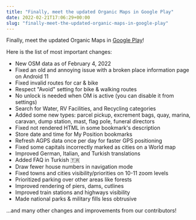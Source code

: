 ```yaml
---
title: "Finally, meet the updated Organic Maps in Google Play"
date: 2022-02-21T17:06:29+00:00
slug: "finally-meet-the-updated-organic-maps-in-google-play"
---
```


Finally, meet the updated Organic Maps in [Google Play](https://play.google.com/store/apps/details?id=app.organicmaps)!

Here is the list of most important changes:

- New OSM data as of February 4, 2022
- Fixed an old and annoying issue with a broken place information page on Android 11
- Fixed invalid routes for car & bike
- Respect "Avoid" setting for bike & walking routes
- No unlock is needed when OM is active (you can disable it from settings)
- Search for Water, RV Facilities, and Recycling categories
- Added some new types: parcel pickup, excrement bags, quay, marina, caravan, dump station, mast, flag pole, funeral directors
- Fixed not rendered HTML in some bookmark's description
- Store date and time for My Position bookmarks
- Refresh AGPS data once per day for faster GPS positioning
- Fixed some capitals incorrectly marked as cities on a World map
- Improved German, Italian, and Turkish translations
- Added FAQ in Turkish 🇹🇷
- Draw fewer house numbers in navigation mode
- Fixed towns and cities visibility/priorities on 10-11 zoom levels
- Prioritized parking over other areas like forests
- Improved rendering of piers, dams, cutlines
- Improved train stations and highways visibility
- Made national parks & military fills less obtrusive

…and many other changes and improvements from our contributors!
